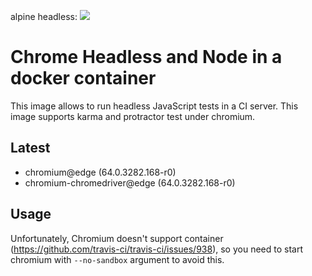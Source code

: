 alpine headless: [![](https://images.microbadger.com/badges/image/maapteh/docker-chrome-headless:alpine.svg)](https://microbadger.com/images/maapteh/docker-chrome-headless:latest "alpine headless")   

# Chrome Headless and Node in a docker container

This image allows to run headless JavaScript tests in a CI server. This image supports karma and protractor test under chromium.

## Latest
- chromium@edge (64.0.3282.168-r0)
- chromium-chromedriver@edge (64.0.3282.168-r0)

## Usage
Unfortunately, Chromium doesn't support container (https://github.com/travis-ci/travis-ci/issues/938), so you need to start chromium with `--no-sandbox` argument to avoid this.
